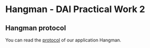 # Hangman - DAI Practical Work 2

## Hangman protocol

You can read the [protocol](./Protocol.md) of our application Hangman.
